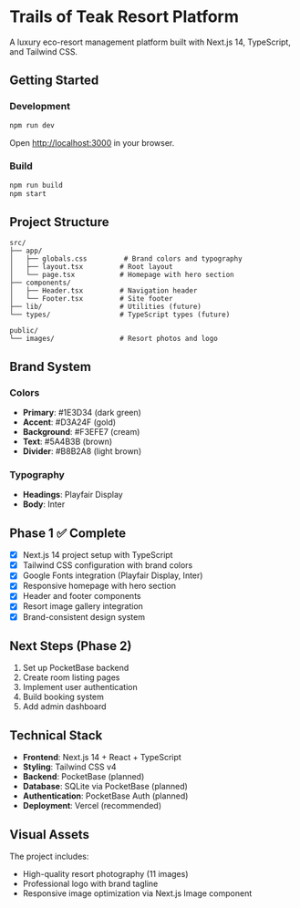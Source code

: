 # Trails of Teak Resort Platform

A luxury eco-resort management platform built with Next.js 14, TypeScript, and Tailwind CSS.

## Getting Started

### Development
```bash
npm run dev
```
Open [http://localhost:3000](http://localhost:3000) in your browser.

### Build
```bash
npm run build
npm start
```

## Project Structure

```
src/
├── app/
│   ├── globals.css         # Brand colors and typography
│   ├── layout.tsx         # Root layout
│   └── page.tsx           # Homepage with hero section
├── components/
│   ├── Header.tsx         # Navigation header
│   └── Footer.tsx         # Site footer
├── lib/                   # Utilities (future)
└── types/                 # TypeScript types (future)

public/
└── images/                # Resort photos and logo
```

## Brand System

### Colors
- **Primary**: #1E3D34 (dark green)
- **Accent**: #D3A24F (gold)  
- **Background**: #F3EFE7 (cream)
- **Text**: #5A4B3B (brown)
- **Divider**: #B8B2A8 (light brown)

### Typography
- **Headings**: Playfair Display
- **Body**: Inter

## Phase 1 ✅ Complete

- [x] Next.js 14 project setup with TypeScript
- [x] Tailwind CSS configuration with brand colors
- [x] Google Fonts integration (Playfair Display, Inter)
- [x] Responsive homepage with hero section
- [x] Header and footer components
- [x] Resort image gallery integration
- [x] Brand-consistent design system

## Next Steps (Phase 2)

1. Set up PocketBase backend
2. Create room listing pages
3. Implement user authentication
4. Build booking system
5. Add admin dashboard

## Technical Stack

- **Frontend**: Next.js 14 + React + TypeScript
- **Styling**: Tailwind CSS v4
- **Backend**: PocketBase (planned)
- **Database**: SQLite via PocketBase (planned)
- **Authentication**: PocketBase Auth (planned)
- **Deployment**: Vercel (recommended)

## Visual Assets

The project includes:
- High-quality resort photography (11 images)
- Professional logo with brand tagline
- Responsive image optimization via Next.js Image component